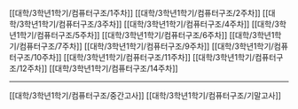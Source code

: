 [[대학/3학년1학기/컴퓨터구조/1주차]]
[[대학/3학년1학기/컴퓨터구조/2주차]]
[[대학/3학년1학기/컴퓨터구조/3주차]]
[[대학/3학년1학기/컴퓨터구조/4주차]]
[[대학/3학년1학기/컴퓨터구조/5주차]]
[[대학/3학년1학기/컴퓨터구조/6주차]]
[[대학/3학년1학기/컴퓨터구조/7주차]]
[[대학/3학년1학기/컴퓨터구조/9주차]]
[[대학/3학년1학기/컴퓨터구조/10주차]]
[[대학/3학년1학기/컴퓨터구조/11주차]]
[[대학/3학년1학기/컴퓨터구조/12주차]]
[[대학/3학년1학기/컴퓨터구조/14주차]]

---
[[대학/3학년1학기/컴퓨터구조/중간고사]]
[[대학/3학년1학기/컴퓨터구조/기말고사]]